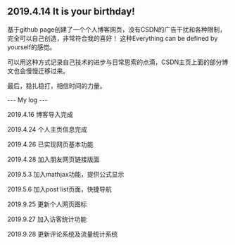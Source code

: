 ## 2019.4.14 It is your birthday!

基于github page创建了一个个人博客网页，没有CSDN的广告干扰和各种限制，完全可以自己创造，非常符合我的喜好！
这种Everything can be defined by yourself的感觉。

可以用这种方式记录自己技术的进步与日常思索的点滴，CSDN主页上面的部分博文也会慢慢迁移过来。

最后，稳扎稳打，相信时间的力量。

--- My log ---

2019.4.16 博客导入完成

2019.4.24 个人主页信息完成

2019.4.26 已实现网页基本功能

2019.4.28 加入朋友网页链接版面

2019.5.3 加入mathjax功能，提供公式显示

2019.5.6 加入post list页面，快捷导航

2019.9.25 更新个人网页图标

2019.9.27 加入访客统计功能

2019.9.28 更新评论系统及流量统计系统
